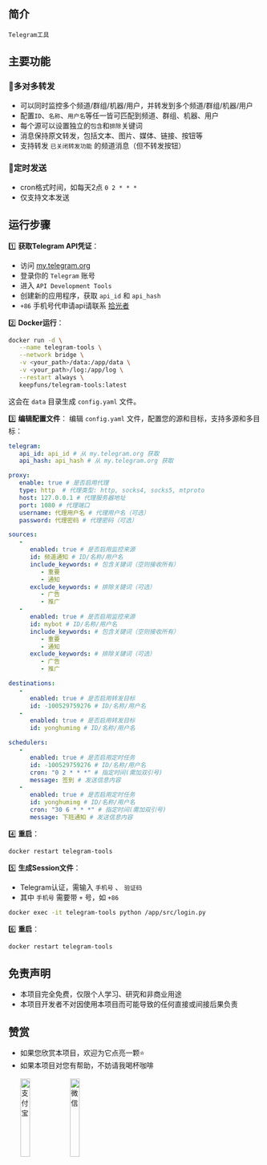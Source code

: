 ## 简介
   `Telegram工具`

## 主要功能
### 📌多对多转发
- 可以同时监控多个频道/群组/机器/用户，并转发到多个频道/群组/机器/用户
- 配置`ID`、`名称`、`用户名`等任一皆可匹配到频道、群组、机器、用户
- 每个源可以设置独立的`包含`和`排除`关键词
- 消息保持原文转发，包括文本、图片、媒体、链接、按钮等
- 支持转发 `已关闭转发功能` 的频道消息（但不转发按钮）
### 📌定时发送
- cron格式时间，如每天2点 `0 2 * * *`
- 仅支持文本发送

## 运行步骤
1️⃣ **获取Telegram API凭证**：
   - 访问 [my.telegram.org](https://my.telegram.org)
   - 登录你的 `Telegram` 账号
   - 进入 `API Development Tools`
   - 创建新的应用程序，获取 `api_id` 和 `api_hash`
   - `+86` 手机号代申请api请联系 [拾光者](https://t.me/KeepfunsChatBot)

2️⃣ **Docker运行**：
   ```bash
   docker run -d \
      --name telegram-tools \
      --network bridge \
      -v <your_path>/data:/app/data \
      -v <your_path>/log:/app/log \
      --restart always \
      keepfuns/telegram-tools:latest
   ```
   这会在 `data` 目录生成 `config.yaml` 文件。

3️⃣ **编辑配置文件**：
   编辑 `config.yaml` 文件，配置您的源和目标，支持多源和多目标：
   ```yaml
   telegram:
      api_id: api_id # 从 my.telegram.org 获取
      api_hash: api_hash # 从 my.telegram.org 获取

   proxy:
      enable: true # 是否启用代理
      type: http  # 代理类型: http, socks4, socks5, mtproto
      host: 127.0.0.1 # 代理服务器地址
      port: 1080 # 代理端口
      username: 代理用户名 # 代理用户名（可选）
      password: 代理密码 # 代理密码（可选）

   sources:
      - 
         enabled: true # 是否启用监控来源
         id: 频道通知 # ID/名称/用户名
         include_keywords: # 包含关键词（空则接收所有）
            - 重要
            - 通知
         exclude_keywords: # 排除关键词（可选）
            - 广告
            - 推广
      - 
         enabled: true # 是否启用监控来源
         id: mybot # ID/名称/用户名
         include_keywords: # 包含关键词（空则接收所有）
            - 重要
            - 通知
         exclude_keywords: # 排除关键词（可选）
            - 广告
            - 推广

   destinations:
      - 
         enabled: true # 是否启用转发目标
         id: -100529759276 # ID/名称/用户名
      - 
         enabled: true # 是否启用转发目标
         id: yonghuming # ID/名称/用户名

   schedulers:
      - 
         enabled: true # 是否启用定时任务
         id: -100529759276 # ID/名称/用户名
         cron: "0 2 * * *" # 指定时间(需加双引号)
         message: 签到 # 发送信息内容
      - 
         enabled: true # 是否启用定时任务
         id: yonghuming # ID/名称/用户名
         cron: "30 6 * * *" # 指定时间(需加双引号)
         message: 下班通知 # 发送信息内容
   ```

4️⃣ **重启**：
   ```bash
   docker restart telegram-tools
   ```

5️⃣ **生成Session文件**：
   - Telegram认证，需输入 `手机号` 、 `验证码`
   - 其中 `手机号` 需要带 `+` 号，如 `+86`
   ```bash
   docker exec -it telegram-tools python /app/src/login.py
   ```

6️⃣ **重启**：
   ```bash
   docker restart telegram-tools
   ```

## 免责声明
- 本项目完全免费，仅限个人学习、研究和非商业用途
- 本项目开发者不对因使用本项目而可能导致的任何直接或间接后果负责

## 赞赏
- 如果您欣赏本项目，欢迎为它点亮一颗⭐️
- 如果本项目对您有帮助，不妨请我喝杯咖啡
<br/><br/>
<span><img src="assets/zhifubao.png" alt="支付宝" width="20%" align="left">
&nbsp;&nbsp;&nbsp;&nbsp;&nbsp;
<img src="assets/weixin.png" alt="微信 " width="20%" align="left"></span>
